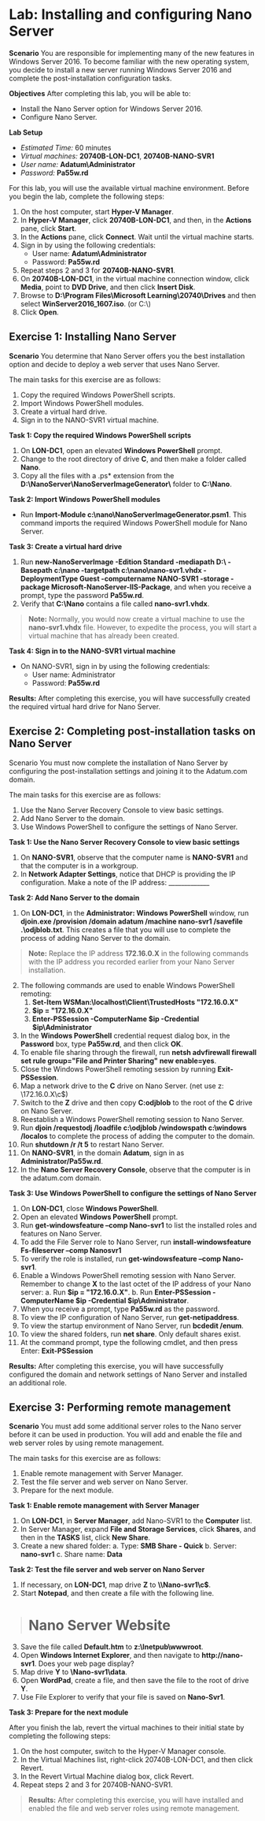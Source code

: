 # Lab: Installing and configuring Nano Server 

**Scenario** 
You are responsible for implementing many of the new features in Windows Server 2016. To become familiar with the new operating system, you decide to install a new server running Windows Server 2016 and complete the post-installation configuration tasks. 

**Objectives** 
After completing this lab, you will be able to:
* Install the Nano Server option for Windows Server 2016.
* Configure Nano Server. 

**Lab Setup** 
- *Estimated Time:* 60 minutes
- *Virtual machines:* **20740B-LON-DC1**, **20740B-NANO-SVR1**
- *User name:* **Adatum\Administrator**
- *Password:* **Pa55w.rd**

For this lab, you will use the available virtual machine environment. Before you begin the lab, complete the following steps:
1. On the host computer, start **Hyper-V Manager**.
2. In **Hyper-V Manager**, click **20740B-LON-DC1**, and then, in the **Actions** pane, click **Start**.
3. In the **Actions** pane, click **Connect**. Wait until the virtual machine starts.
4. Sign in by using the following credentials:
   * User name: **Adatum\Administrator**
   * Password: **Pa55w.rd**
5. Repeat steps 2 and 3 for **20740B-NANO-SVR1**.
6. On **20740B-LON-DC1**, in the virtual machine connection window, click **Media**, point to **DVD Drive**, and then click **Insert Disk**.
7. Browse to **D:\Program Files\Microsoft Learning\20740\Drives** and then select **WinServer2016_1607.iso**. (or C:\\)
8. Click **Open**. 

## Exercise 1: Installing Nano Server 

**Scenario** 
You determine that Nano Server offers you the best installation option and decide to deploy a web server that uses Nano Server.

The main tasks for this exercise are as follows:
1. Copy the required Windows PowerShell scripts.
2. Import Windows PowerShell modules.  
3. Create a virtual hard drive.
4. Sign in to the NANO-SVR1 virtual machine.

**Task 1: Copy the required Windows PowerShell scripts** 
1. On **LON-DC1**, open an elevated **Windows PowerShell** prompt.
2. Change to the root directory of drive **C**, and then make a folder called **Nano**.
3. Copy all the files with a .ps* extension from the **D:\NanoServer\NanoServerImageGenerator\\** folder to **C:\Nano**. 

**Task 2: Import Windows PowerShell modules**
* Run **Import-Module c:\nano\NanoServerImageGenerator.psm1**. This command imports the required Windows PowerShell module for Nano Server. 

**Task 3: Create a virtual hard drive**
1. Run **new-NanoServerImage -Edition Standard -mediapath D:\ -Basepath c:\nano -targetpath c:\nano\nano-svr1.vhdx -DeploymentType Guest -computername NANO-SVR1 -storage  -package Microsoft-NanoServer-IIS-Package**, and when you receive a prompt, type the password **Pa55w.rd**. 
2. Verify that **C:\Nano** contains a file called **nano-svr1.vhdx**.
 
> **Note:** Normally, you would now create a virtual machine to use the **nano-svr1.vhdx** file. However, to expedite the process, you will start a virtual machine that has already been created.

**Task 4: Sign in to the NANO-SVR1 virtual machine**
* On NANO-SVR1, sign in by using the following credentials:
  * User name: Administrator
  * Password: **Pa55w.rd** 
 
**Results:** After completing this exercise, you will have successfully created the required virtual hard drive for Nano Server. 

## Exercise 2: Completing post-installation tasks on Nano Server
Scenario You must now complete the installation of Nano Server by configuring the post-installation settings and joining it to the Adatum.com domain.

The main tasks for this exercise are as follows:
1. Use the Nano Server Recovery Console to view basic settings.
2. Add Nano Server to the domain. 
3. Use Windows PowerShell to configure the settings of Nano Server. 

**Task 1: Use the Nano Server Recovery Console to view basic settings** 
1. On **NANO-SVR1**, observe that the computer name is **NANO-SVR1** and that the computer is in a workgroup.
2. In **Network Adapter Settings**, notice that DHCP is providing the IP configuration. Make a note of the IP address: _____________ 

**Task 2: Add Nano Server to the domain**
1. On **LON-DC1**, in the **Administrator: Windows PowerShell** window, run **djoin.exe /provision /domain adatum /machine nano-svr1 /savefile .\odjblob.txt**. This creates a file that you will use to complete the process of adding Nano Server to the domain.

> **Note:** Replace the IP address **172.16.0.X** in the following commands with the IP address you recorded earlier from your Nano Server installation. 

2. The following commands are used to enable Windows PowerShell remoting:
    1. **Set-Item WSMan:\localhost\Client\TrustedHosts "172.16.0.X"**
    2. **$ip = "172.16.0.X"**
    3. **Enter-PSSession -ComputerName \$ip -Credential \$ip\\Administrator**
3. In the **Windows PowerShell** credential request dialog box, in the **Password** box, type **Pa55w.rd**, and then click **OK**.
4. To enable file sharing through the firewall, run **netsh advfirewall firewall set rule group="File and Printer Sharing" new enable=yes**.
5. Close the Windows PowerShell remoting session by running **Exit-PSSession**.
6. Map a network drive to the **C** drive on Nano Server. (net use z: \\172.16.0.X\c$)
7. Switch to the **Z** drive and then copy **C:odjblob** to the root of the **C** drive on Nano Server.
8. Reestablish a Windows PowerShell remoting session to Nano Server.
9. Run **djoin /requestodj /loadfile c:\odjblob /windowspath c:\windows /localos** to complete the process of adding the computer to the domain.
10. Run **shutdown /r /t 5** to restart Nano Server.
11. On **NANO-SVR1**, in the domain **Adatum**, sign in as **Administrator/Pa55w.rd**.
12. In the **Nano Server Recovery Console**, observe that the computer is in the adatum.com domain.

**Task 3: Use Windows PowerShell to configure the settings of Nano Server** 
1. On **LON-DC1**, close **Windows PowerShell**. 
2. Open an elevated **Windows PowerShell** prompt.
3. Run **get-windowsfeature –comp Nano-svr1** to list the installed roles and features on Nano Server.
4. To add the File Server role to Nano Server, run **install-windowsfeature Fs-fileserver –comp Nanosvr1**
5. To verify the role is installed, run **get-windowsfeature –comp Nano-svr1**.  
6. Enable a Windows PowerShell remoting session with Nano Server. Remember to change **X** to the last octet of the IP address of your Nano server:
   a. Run **$ip = "172.16.0.X"**.
   b. Run **Enter-PSSession -ComputerName $ip -Credential $ip\Administrator**.
7. When you receive a prompt, type **Pa55w.rd** as the password.
8. To view the IP configuration of Nano Server, run **get-netipaddress**.
9. To view the startup environment of Nano Server, run **bcdedit /enum**.
10. To view the shared folders, run **net share**. Only default shares exist.
11. At the command prompt, type the following cmdlet, and then press Enter:  **Exit-PSSession**

**Results:** After completing this exercise, you will have successfully configured the domain and network settings of Nano Server and installed an additional role.

## Exercise 3: Performing remote management

**Scenario**
You must add some additional server roles to the Nano server before it can be used in production. You will add and enable the file and web server roles by using remote management.

The main tasks for this exercise are as follows: 

1. Enable remote management with Server Manager.
2. Test the file server and web server on Nano Server.
3. Prepare for the next module.

**Task 1: Enable remote management with Server Manager**
1. On **LON-DC1**, in **Server Manager**, add Nano-SVR1 to the **Computer** list.
2. In Server Manager, expand **File and Storage Services**, click **Shares**, and then in the **TASKS** list, click **New Share**.
3. Create a new shared folder:
    a. Type: **SMB Share - Quick**
    b. Server: **nano-svr1**
    c. Share name: **Data**
    
**Task 2: Test the file server and web server on Nano Server**
1. If necessary, on **LON-DC1**, map drive **Z** to **\\\\Nano-svr1\c$**.
2. Start **Notepad**, and then create a file with the following line.
><H1> Nano Server Website </H1>
3. Save the file called **Default.htm** to **z:\Inetpub\wwwroot**.  
4. Open **Windows Internet Explorer**, and then navigate to **http://nano-svr1**. Does your web page display?
5. Map drive **Y** to **\\Nano-svr1\data**. 
6. Open **WordPad**, create a file, and then save the file to the root of drive **Y**.
7. Use File Explorer to verify that your file is saved on **Nano-Svr1**.

**Task 3: Prepare for the next module**

After you finish the lab, revert the virtual machines to their initial state by completing the following steps: 
1. On the host computer, switch to the Hyper-V Manager console.
2. In the Virtual Machines list, right-click 20740B-LON-DC1, and then click Revert.
3. In the Revert Virtual Machine dialog box, click Revert.
4. Repeat steps 2 and 3 for 20740B-NANO-SVR1. 
 
>**Results:** After completing this exercise, you will have installed and enabled the file and web server roles using remote management. 